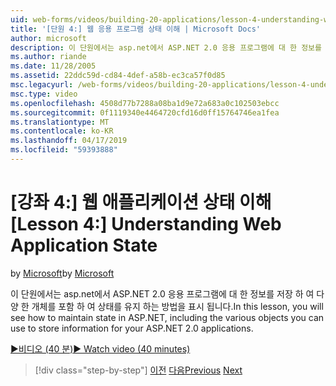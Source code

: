 ```yaml
---
uid: web-forms/videos/building-20-applications/lesson-4-understanding-web-application-state
title: '[단원 4:] 웹 응용 프로그램 상태 이해 | Microsoft Docs'
author: microsoft
description: 이 단원에서는 asp.net에서 ASP.NET 2.0 응용 프로그램에 대 한 정보를 저장 하 여 다양 한 개체를 포함 하 여 상태를 유지 하는 방법을 표시 됩니다...
ms.author: riande
ms.date: 11/28/2005
ms.assetid: 22ddc59d-cd84-4def-a58b-ec3ca57f0d85
msc.legacyurl: /web-forms/videos/building-20-applications/lesson-4-understanding-web-application-state
msc.type: video
ms.openlocfilehash: 4508d77b7288a08ba1d9e72a683a0c102503ebcc
ms.sourcegitcommit: 0f1119340e4464720cfd16d0ff15764746ea1fea
ms.translationtype: MT
ms.contentlocale: ko-KR
ms.lasthandoff: 04/17/2019
ms.locfileid: "59393888"
---
```

# <a name="lesson-4-understanding-web-application-state"></a><span data-ttu-id="de4f5-103">[강좌 4:] 웹 애플리케이션 상태 이해</span><span class="sxs-lookup"><span data-stu-id="de4f5-103">[Lesson 4:] Understanding Web Application State</span></span>

<span data-ttu-id="de4f5-104">by [Microsoft](https://github.com/microsoft)</span><span class="sxs-lookup"><span data-stu-id="de4f5-104">by [Microsoft](https://github.com/microsoft)</span></span>

<span data-ttu-id="de4f5-105">이 단원에서는 asp.net에서 ASP.NET 2.0 응용 프로그램에 대 한 정보를 저장 하 여 다양 한 개체를 포함 하 여 상태를 유지 하는 방법을 표시 됩니다.</span><span class="sxs-lookup"><span data-stu-id="de4f5-105">In this lesson, you will see how to maintain state in ASP.NET, including the various objects you can use to store information for your ASP.NET 2.0 applications.</span></span>

[<span data-ttu-id="de4f5-106">&#9654;비디오 (40 분)</span><span class="sxs-lookup"><span data-stu-id="de4f5-106">&#9654; Watch video (40 minutes)</span></span>](https://channel9.msdn.com/Blogs/ASP-NET-Site-Videos/lesson-4-understanding-web-application-state)

> [!div class="step-by-step"]
> <span data-ttu-id="de4f5-107">[이전](lesson-3-understanding-more-about-events-and-postback.md)
> [다음](lesson-5-debugging-and-tracing-your-website.md)</span><span class="sxs-lookup"><span data-stu-id="de4f5-107">[Previous](lesson-3-understanding-more-about-events-and-postback.md)
[Next](lesson-5-debugging-and-tracing-your-website.md)</span></span>
